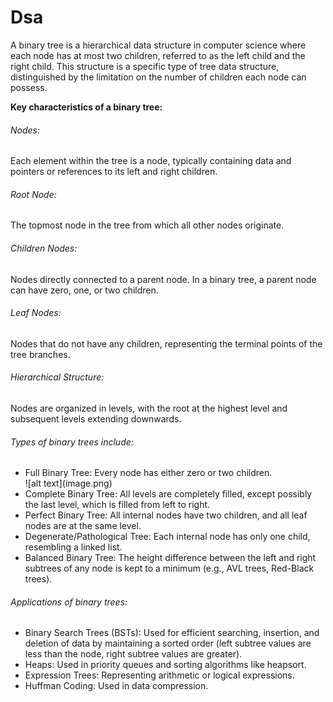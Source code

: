# Dsa

<p> A binary tree is a hierarchical data structure in computer science where each node has at most two children, referred to as the left child and the right child. This structure is a specific type of tree data structure, distinguished by the limitation on the number of children each node can possess. </p>
<b>Key characteristics of a binary tree:</b>
<h6>Nodes:</h6>
    <p>Each element within the tree is a node, typically containing data and pointers or references to its left and right children.</p>
<h6>Root Node:</h6>
The topmost node in the tree from which all other nodes originate. 
<h6>Children Nodes:</h6>
Nodes directly connected to a parent node. In a binary tree, a parent node can have zero, one, or two children. 
<h6>Leaf Nodes:</h6>
Nodes that do not have any children, representing the terminal points of the tree branches.
<h6>Hierarchical Structure:</h6>
Nodes are organized in levels, with the root at the highest level and subsequent levels extending downwards.
<h6>Types of binary trees include:</h6>
<ul>
<li>Full Binary Tree: Every node has either zero or two children.</li>
![alt text](image.png)
<li>Complete Binary Tree: All levels are completely filled, except possibly the last level, which is filled from left to right.</li>
<li>Perfect Binary Tree: All internal nodes have two children, and all leaf nodes are at the same level.</li>
<li>Degenerate/Pathological Tree: Each internal node has only one child, resembling a linked list.</li>
<li>Balanced Binary Tree: The height difference between the left and right subtrees of any node is kept to a minimum (e.g., AVL trees, Red-Black trees).</li>
</ul>
<h6>Applications of binary trees:</h6>
<ul>
<li>Binary Search Trees (BSTs): Used for efficient searching, insertion, and deletion of data by maintaining a sorted order (left subtree values are less than the node, right subtree values are greater).</li>
<li>Heaps: Used in priority queues and sorting algorithms like heapsort.</li>
<li>Expression Trees: Representing arithmetic or logical expressions.</li>
<li>Huffman Coding: Used in data compression.</li>
</ul>